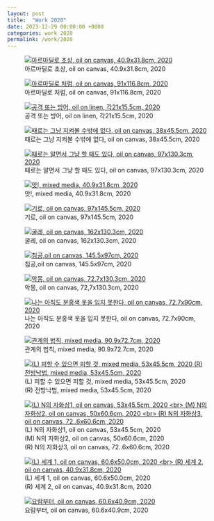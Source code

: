 ```yaml
---
layout: post
title:  "Work 2020"
date: 2023-12-29 00:00:00 +0800
categories: work 2020
permalink: /work/2020
---
```


<figure class="work">
  <a href="/assets/img/work/2020/1.jpg" data-lightbox="work-2020" data-title="아르마딜로 초상, oil on canvas, 40.9x31.8cm, 2020">
    <img src="/assets/img/work/2020/1.jpg" alt="아르마딜로 초상, oil on canvas, 40.9x31.8cm, 2020" title="아르마딜로 초상, oil on canvas, 40.9x31.8cm, 2020">
  </a>
  <figcaption>아르마딜로 초상, oil on canvas, 40.9x31.8cm, 2020</figcaption>
</figure>

<figure class="work">
  <a href="/assets/img/work/2020/2.jpg" data-lightbox="work-2020" data-title="아르마딜로 처럼, oil on canvas, 91x116.8cm, 2020">
    <img src="/assets/img/work/2020/2.jpg" alt="아르마딜로 처럼, oil on canvas, 91x116.8cm, 2020" title="아르마딜로 처럼, oil on canvas, 91x116.8cm, 2020">
  </a>
  <figcaption>아르마딜로 처럼, oil on canvas, 91x116.8cm, 2020</figcaption>
</figure>

<figure class="work">
  <a href="/assets/img/work/2020/3.jpg" data-lightbox="work-2020" data-title="공격 또는 방어, oil on linen, 각21x15.5cm, 2020">
    <img src="/assets/img/work/2020/3.jpg" alt="공격 또는 방어, oil on linen, 각21x15.5cm, 2020" title="공격 또는 방어, oil on linen, 각21x15.5cm, 2020">
  </a>
  <figcaption>공격 또는 방어, oil on linen, 각21x15.5cm, 2020</figcaption>
</figure>

<figure class="work">
  <a href="/assets/img/work/2020/4.jpg" data-lightbox="work-2020" data-title="때로는 그냥 지켜볼 수밖에 없다, oil on canvas, 38x45.5cm, 2020">
    <img src="/assets/img/work/2020/4.jpg" alt="때로는 그냥 지켜볼 수밖에 없다, oil on canvas, 38x45.5cm, 2020" title="때로는 그냥 지켜볼 수밖에 없다, oil on canvas, 38x45.5cm, 2020">
  </a>
  <figcaption>때로는 그냥 지켜볼 수밖에 없다, oil on canvas, 38x45.5cm, 2020</figcaption>
</figure>

<figure class="work">
  <a href="/assets/img/work/2020/5.jpg" data-lightbox="work-2020" data-title="때로는 알면서 그냥 할 때도 있다, oil on canvas, 97x130.3cm, 2020">
    <img src="/assets/img/work/2020/5.jpg" alt="때로는 알면서 그냥 할 때도 있다, oil on canvas, 97x130.3cm, 2020" title="때로는 알면서 그냥 할 때도 있다, oil on canvas, 97x130.3cm, 2020">
  </a>
  <figcaption>때로는 알면서 그냥 할 때도 있다, oil on canvas, 97x130.3cm, 2020</figcaption>
</figure>

<figure class="work">
  <a href="/assets/img/work/2020/6.jpg" data-lightbox="work-2020" data-title="앗!, mixed media, 40.9x31.8cm, 2020">
    <img src="/assets/img/work/2020/6.jpg" alt="앗!, mixed media, 40.9x31.8cm, 2020" title="앗!, mixed media, 40.9x31.8cm, 2020">
  </a>
  <figcaption>앗!, mixed media, 40.9x31.8cm, 2020</figcaption>
</figure>

<figure class="work">
  <a href="/assets/img/work/2020/7.jpg" data-lightbox="work-2020" data-title="기로, oil on canvas, 97x145.5cm, 2020">
    <img src="/assets/img/work/2020/7.jpg" alt="기로, oil on canvas, 97x145.5cm, 2020" title="기로, oil on canvas, 97x145.5cm, 2020">
  </a>
  <figcaption>기로, oil on canvas, 97x145.5cm, 2020</figcaption>
</figure>

<figure class="work">
  <a href="/assets/img/work/2020/8.jpg" data-lightbox="work-2020" data-title="굴레, oil on canvas, 162x130.3cm, 2020">
    <img src="/assets/img/work/2020/8.jpg" alt="굴레, oil on canvas, 162x130.3cm, 2020" title="굴레, oil on canvas, 162x130.3cm, 2020">
  </a>
  <figcaption>굴레, oil on canvas, 162x130.3cm, 2020</figcaption>
</figure>

<figure class="work">
  <a href="/assets/img/work/2020/9.jpg" data-lightbox="work-2020" data-title="침공,oil on canvas, 145.5x97cm, 2020">
    <img src="/assets/img/work/2020/9.jpg" alt="침공,oil on canvas, 145.5x97cm, 2020" title="침공,oil on canvas, 145.5x97cm, 2020">
  </a>
  <figcaption>침공,oil on canvas, 145.5x97cm, 2020</figcaption>
</figure>

<figure class="work">
  <a href="/assets/img/work/2020/10.jpg" data-lightbox="work-2020" data-title="악몽, oil on canvas, 72,7x130.3cm, 2020">
    <img src="/assets/img/work/2020/10.jpg" alt="악몽, oil on canvas, 72,7x130.3cm, 2020" title="악몽, oil on canvas, 72,7x130.3cm, 2020">
  </a>
  <figcaption>악몽, oil on canvas, 72,7x130.3cm, 2020</figcaption>
</figure>

<figure class="work">
  <a href="/assets/img/work/2020/11.jpg" data-lightbox="work-2020" data-title="나는 아직도 분홍색 옷을 입지 못한다, oil on canvas, 72.7x90cm, 2020">
    <img src="/assets/img/work/2020/11.jpg" alt="나는 아직도 분홍색 옷을 입지 못한다, oil on canvas, 72.7x90cm, 2020" title="나는 아직도 분홍색 옷을 입지 못한다, oil on canvas, 72.7x90cm, 2020">
  </a>
  <figcaption>나는 아직도 분홍색 옷을 입지 못한다, oil on canvas, 72.7x90cm, 2020</figcaption>
</figure>

<figure class="work">
  <a href="/assets/img/work/2020/12.jpg" data-lightbox="work-2020" data-title="관계의 법칙, mixed media, 90.9x72.7cm, 2020">
    <img src="/assets/img/work/2020/12.jpg" alt="관계의 법칙, mixed media, 90.9x72.7cm, 2020" title="관계의 법칙, mixed media, 90.9x72.7cm, 2020">
  </a>
  <figcaption>관계의 법칙, mixed media, 90.9x72.7cm, 2020</figcaption>
</figure>

<figure class="work">
  <a href="/assets/img/work/2020/13.jpg" data-lightbox="work-2020" data-title="(L) 피할 수 있으면 피할 것, mixed media, 53x45.5cm, 2020 <br> (R) 전방낙법, mixed media, 53x45.5cm, 2020">
    <img src="/assets/img/work/2020/13.jpg" alt="(L) 피할 수 있으면 피할 것, mixed media, 53x45.5cm, 2020 (R) 전방낙법, mixed media, 53x45.5cm, 2020" title="(L) 피할 수 있으면 피할 것, mixed media, 53x45.5cm, 2020 (R) 전방낙법, mixed media, 53x45.5cm, 2020">
  </a>
  <figcaption>(L) 피할 수 있으면 피할 것, mixed media, 53x45.5cm, 2020 <br> (R) 전방낙법, mixed media, 53x45.5cm, 2020</figcaption>
</figure>

<figure class="work">
  <a href="/assets/img/work/2020/14.jpg" data-lightbox="work-2020" data-title="(L) N의 자화상1, oil on canvas, 53x45.5cm, 2020 <br> (M) N의 자화상2, oil on canvas, 50x60.6cm, 2020 <br> (R) N의 자화상3, oil on canvas, 72..6x60.6cm, 2020">
    <img src="/assets/img/work/2020/14.jpg" alt="(L) N의 자화상1, oil on canvas, 53x45.5cm, 2020 <br> (M) N의 자화상2, oil on canvas, 50x60.6cm, 2020 <br> (R) N의 자화상3, oil on canvas, 72..6x60.6cm, 2020" title="(L) N의 자화상1, oil on canvas, 53x45.5cm, 2020 <br> (M) N의 자화상2, oil on canvas, 50x60.6cm, 2020 <br> (R) N의 자화상3, oil on canvas, 72..6x60.6cm, 2020">
  </a>
  <figcaption>(L) N의 자화상1, oil on canvas, 53x45.5cm, 2020 <br> (M) N의 자화상2, oil on canvas, 50x60.6cm, 2020 <br> (R) N의 자화상3, oil on canvas, 72..6x60.6cm, 2020</figcaption>
</figure>

<figure class="work">
  <a href="/assets/img/work/2020/15.jpg" data-lightbox="work-2020" data-title="(L) 세계 1, oil on canvas, 60.6x50.0cm, 2020 <br> (R) 세계 2, oil on canvas, 40.9x31.8cm, 2020">
    <img src="/assets/img/work/2020/15.jpg" alt="(L) 세계 1, oil on canvas, 60.6x50.0cm, 2020 <br> (R) 세계 2, oil on canvas, 40.9x31.8cm, 2020" title="(L) 세계 1, oil on canvas, 60.6x50.0cm, 2020 <br> (R) 세계 2, oil on canvas, 40.9x31.8cm, 2020">
  </a>
  <figcaption>(L) 세계 1, oil on canvas, 60.6x50.0cm, 2020 <br> (R) 세계 2, oil on canvas, 40.9x31.8cm, 2020</figcaption>
</figure>

<figure class="work">
  <a href="/assets/img/work/2020/16.jpg" data-lightbox="work-2020" data-title="요람부터, oil on canvas, 60.6x40.9cm, 2020">
    <img src="/assets/img/work/2020/16.jpg" alt="요람부터, oil on canvas, 60.6x40.9cm, 2020" title="요람부터, oil on canvas, 60.6x40.9cm, 2020">
  </a>
  <figcaption>요람부터, oil on canvas, 60.6x40.9cm, 2020</figcaption>
</figure>